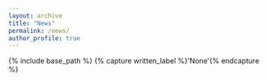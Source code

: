 ```yaml
---
layout: archive
title: "News"
permalink: /news/
author_profile: true
---
```



{% include base_path %}
{% capture written_label %}'None'{% endcapture %}

<!--
<object width="100%"  height="100%" type="application/pdf" data="https://drive.google.com/file/d/1ulNltb4YekZvTQdu5mvds5ZQ4aXTOgMx/preview?#zoom=85&scrollbar=0&toolbar=0&navpanes=0">
    <p>If the embedded PDF below does not load, you can <u><a href="https://drive.google.com/file/d/1ulNltb4YekZvTQdu5mvds5ZQ4aXTOgMx/preview">download it here.</p>
</object>
-->
